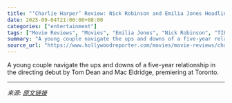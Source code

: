 ```yaml
---
title: "‘Charlie Harper’ Review: Nick Robinson and Emilia Jones Headline a Showy but Shallow Romance"
date: 2025-09-04T21:00:00+08:00
categories: ["entertainment"]
tags: ["Movie Reviews", "Movies", "Emilia Jones", "Nick Robinson", "TIFF", "TIFF 2025", "Toronto 2025", "Toronto Film Festival"]
summary: "A young couple navigate the ups and downs of a five-year relationship in the directing debut by Tom Dean and Mac Eldridge, premiering at Toronto."
source_url: "https://www.hollywoodreporter.com/movies/movie-reviews/charlie-harper-review-nick-robinson-emilia-jones-1236348134/"
---
```


A young couple navigate the ups and downs of a five-year relationship in the directing debut by Tom Dean and Mac Eldridge, premiering at Toronto.

---

*来源: [原文链接](https://www.hollywoodreporter.com/movies/movie-reviews/charlie-harper-review-nick-robinson-emilia-jones-1236348134/)*
